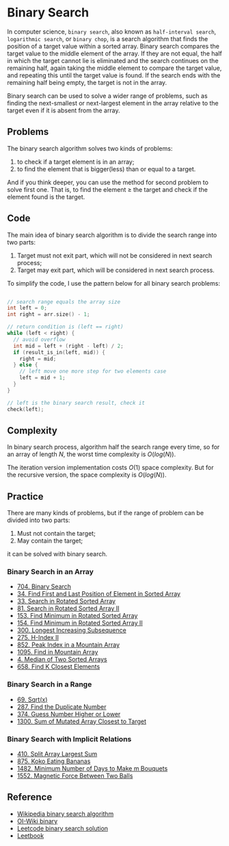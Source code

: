 # Binary Search

In computer science, `binary search`, also known as `half-interval search`, `logarithmic search`, or `binary chop`, is a search algorithm that finds the position of a target value within a sorted array. Binary search compares the target value to the middle element of the array. If they are not equal, the half in which the target cannot lie is eliminated and the search continues on the remaining half, again taking the middle element to compare the target value, and repeating this until the target value is found. If the search ends with the remaining half being empty, the target is not in the array.

Binary search can be used to solve a wider range of problems, such as finding the next-smallest or next-largest element in the array relative to the target even if it is absent from the array.

## Problems
The binary search algorithm solves two kinds of problems:

1. to check if a target element is in an array;
2. to find the element that is bigger(less) than or equal to a target.

And if you think deeper, you can use the method for second problem to solve first one. That is, to find the element $\ge$ the target and check if the element found is the target.

## Code
The main idea of binary search algorithm is to divide the search range into two parts:

1. Target must not exit part, which will not be considered in next search process;
2. Target may exit part, which will be considered in next search process.

To simplify the code, I use the pattern below for all binary search problems:

```C++

// search range equals the array size
int left = 0;
int right = arr.size() - 1;

// return condition is (left == right)
while (left < right) {
  // avoid overflow
  int mid = left + (right - left) / 2;
  if (result_is_in(left, mid)) {
    right = mid;
  } else {
    // left move one more step for two elements case
    left = mid + 1;
  }
}

// left is the binary search result, check it
check(left);
```

## Complexity
In binary search process, algorithm half the search range every time, so for an array of length $N$, the worst time complexity is $O(log(N))$.

The iteration version implementation costs $O(1)$ space complexity.
But for the recursive version, the space complexity is $O(log(N))$.

## Practice

There are many kinds of problems, but if the range of problem can be divided into two parts:

1. Must not contain the target;
2. May contain the target;

it can be solved with binary search.

### Binary Search in an Array

- [704. Binary Search](https://leetcode-cn.com/problems/binary-search/)
- [34. Find First and Last Position of Element in Sorted Array](https://leetcode-cn.com/problems/find-first-and-last-position-of-element-in-sorted-array/)
- [33. Search in Rotated Sorted Array](https://leetcode-cn.com/problems/search-in-rotated-sorted-array/)
- [81. Search in Rotated Sorted Array II](https://leetcode-cn.com/problems/search-in-rotated-sorted-array-ii/)
- [153. Find Minimum in Rotated Sorted Array](https://leetcode-cn.com/problems/find-minimum-in-rotated-sorted-array/)
- [154. Find Minimum in Rotated Sorted Array II](https://leetcode-cn.com/problems/find-minimum-in-rotated-sorted-array-ii/)
- [300. Longest Increasing Subsequence](https://leetcode-cn.com/problems/longest-increasing-subsequence/)
- [275. H-Index II](https://leetcode-cn.com/problems/h-index-ii/)
- [852. Peak Index in a Mountain Array](https://leetcode-cn.com/problems/peak-index-in-a-mountain-array/)
- [1095. Find in Mountain Array](https://leetcode-cn.com/problems/find-in-mountain-array/)
- [4. Median of Two Sorted Arrays](https://leetcode-cn.com/problems/median-of-two-sorted-arrays/)
- [658. Find K Closest Elements](https://leetcode-cn.com/problems/find-k-closest-elements/)

### Binary Search in a Range

- [69. Sqrt(x)](https://leetcode-cn.com/problems/sqrtx/)
- [287. Find the Duplicate Number](https://leetcode-cn.com/problems/find-the-duplicate-number/)
- [374. Guess Number Higher or Lower](https://leetcode-cn.com/problems/guess-number-higher-or-lower/)
- [1300. Sum of Mutated Array Closest to Target](https://leetcode-cn.com/problems/sum-of-mutated-array-closest-to-target/)

### Binary Search with Implicit Relations

- [410. Split Array Largest Sum](https://leetcode-cn.com/problems/split-array-largest-sum/)
- [875. Koko Eating Bananas](https://leetcode-cn.com/problems/koko-eating-bananas/)
- [1482. Minimum Number of Days to Make m Bouquets](https://leetcode-cn.com/problems/minimum-number-of-days-to-make-m-bouquets/)
- [1552. Magnetic Force Between Two Balls](https://leetcode-cn.com/problems/magnetic-force-between-two-balls/)

## Reference
- [Wikipedia binary search algorithm](https://en.wikipedia.org/wiki/Binary_search_algorithm)
- [OI-Wiki binary](https://oi-wiki.org/basic/binary/)
- [Leetcode binary search solution](https://leetcode-cn.com/problems/search-insert-position/solution/te-bie-hao-yong-de-er-fen-cha-fa-fa-mo-ban-python-/)
- [Leetbook](https://leetcode-cn.com/leetbook/detail/binary-search/)
